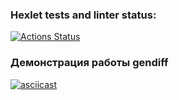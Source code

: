 ### Hexlet tests and linter status:
[![Actions Status](https://github.com/AlexPraslov/frontend-project-46/actions/workflows/hexlet-check.yml/badge.svg)](https://github.com/AlexPraslov/frontend-project-46/actions)

### Демонстрация работы gendiff

[![asciicast](https://asciinema.org/a/duytKSkTSvp4Th5RCWRQBjHRw)](https://asciinema.org/a/duytKSkTSvp4Th5RCWRQBjHRw)